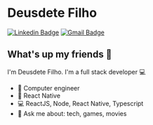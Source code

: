 # Deusdete Filho
 [![Linkedin Badge](https://img.shields.io/badge/-DeusdeteFilho-blue?style=flat-square&logo=Linkedin&logoColor=white&link=https://www.linkedin.com/in/deusdetefilho-3392bb153/)](https://www.linkedin.com/in/deusdetefilho/) 
[![Gmail Badge](https://img.shields.io/badge/-deusdetefilho@gmail.com-c14438?style=flat-square&logo=Gmail&logoColor=white&link=mailto:deusdetefilho@gmail.com)](mailto:deusdetefilho@gmail.com)

## What's up my friends 👋
I'm Deusdete Filho.
I'm a full stack developer :computer:

- :rocket: Computer engineer
- :purple_heart:   React Native
- :computer:   ReactJS, Node, React Native, Typescript
- 💬   Ask me about: tech, games, movies
